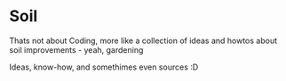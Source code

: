 # Soil
Thats not about Coding, more like a collection of ideas and howtos about soil improvements - yeah, gardening


Ideas, know-how, and somethimes even sources :D
